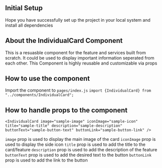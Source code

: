 ## Initial Setup

Hope you have successfully set up the project in your local system and install all dependencies

## About the IndividualCard Component

This is a resuasble component for the feature and services built from scratch. It could be used to display important information seperated from each other. This Component is highly reusable and customizable via props

## How to use the component

Import the component to `pages/index.js`
`import {IndividualCard} from "../components/IndividualCard";`

## How to handle props to the component

```
<IndividualCard image="sample-image" iconImage="sample-icon" title="sample-title" description="sample-description" buttonText="sample-button-text" buttonLink="sample-button-link" />
```

`image` prop is used to display the main image of the card
`iconImage` prop is used to display the side icon
`title` prop is used to add the title to the card/feature
`description` prop is used to add the description of the feature
`buttonText` prop is used to add the desired text to the button
`buttonLink` prop is used to add the link to the button
